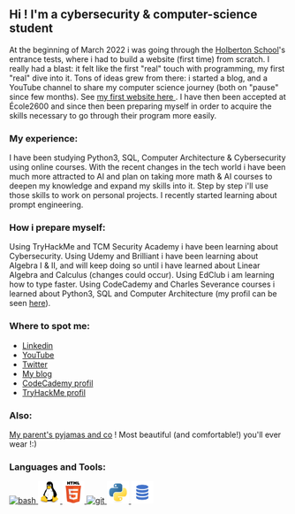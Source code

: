 ## Hi ! I'm a cybersecurity & computer-science student

At the beginning of March 2022 i was going through the [Holberton School](https://www.holbertonschool.com/)'s entrance tests, where i had to build a website (first time) from scratch. I really had a blast: it felt like the first "real" touch with programming, my first "real" dive into it. Tons of ideas grew from there: i started a blog, and a YouTube channel to share my computer science journey (both on "pause" since few months). See <a href="https://jerepe.github.io/my_first_website/" target="_blank" rel="noreferrer"> my first website here </a>.
I have then been accepted at École2600 and since then been preparing myself in order to acquire the skills necessary to go through their program more easily.

### My experience:
I have been studying Python3, SQL, Computer Architecture & Cybersecurity using online courses.
With the recent changes in the tech world i have been much more attracted to AI and plan on taking more math & AI courses to deepen my knowledge and expand my skills into it.
Step by step i'll use those skills to work on personal projects.
I recently started learning about prompt engineering.

### How i prepare myself:
Using TryHackMe and TCM Security Academy i have been learning about Cybersecurity.
Using Udemy and Brilliant i have been learning about Algebra I & II, and will keep doing so until i have learned about Linear Algebra and Calculus (changes could occur).
Using EdClub i am learning how to type faster.
Using CodeCademy and Charles Severance courses i learned about Python3, SQL and Computer Architecture (my profil can be seen [here](https://www.codecademy.com/profiles/jeremyperreau)). 

### Where to spot me:
- [Linkedin](https://www.linkedin.com/in/jeremyperreau/)
- [YouTube](https://www.youtube.com/channel/UC3N4Gdvnjj3nTX3bwGvZ80w)
- [Twitter](https://twitter.com/jeremy_perreau)
- [My blog](https://www.jeremyperreau.com/)
- [CodeCademy profil](https://www.codecademy.com/profiles/xiaomix21)
- [TryHackMe profil](https://tryhackme.com/p/XiamoDS28)

### Also:
[My parent's pyjamas and co](https://lepetitcaddie.com/) ! Most beautiful (and comfortable!) you'll ever wear !:)

### Languages and Tools:
<a href="https://www.gnu.org/software/bash/" target="_blank" rel="noreferrer"> <img src="https://upload.wikimedia.org/wikipedia/commons/4/4b/Bash_Logo_Colored.svg" alt="bash" width="40" height="40"/> </a>
<a href="https://www.linux.org/" target="_blank" rel="noreferrer"> <img src="https://raw.githubusercontent.com/devicons/devicon/master/icons/linux/linux-original.svg" alt="linux" width="40" height="40"/> </a>
<a href="https://www.w3.org/html/" target="_blank" rel="noreferrer"> <img src="https://raw.githubusercontent.com/devicons/devicon/master/icons/html5/html5-original-wordmark.svg" alt="html5" width="40" height="40"/> </a>
<a href="https://git-scm.com/" target="_blank" rel="noreferrer"> <img src="https://www.vectorlogo.zone/logos/git-scm/git-scm-icon.svg" alt="git" width="40" height="40"/> </a>
<a href="https://www.python.org" target="_blank" rel="noreferrer"> <img src="https://raw.githubusercontent.com/devicons/devicon/master/icons/python/python-original.svg" alt="python" width="40" height="40"/> </a>
<a href="https://sql.sh/" target="_blank" rel="noreferrer"> <img src="https://raw.githubusercontent.com/github/explore/80688e429a7d4ef2fca1e82350fe8e3517d3494d/topics/sql/sql.png" width="40" height="40"/> </a>
